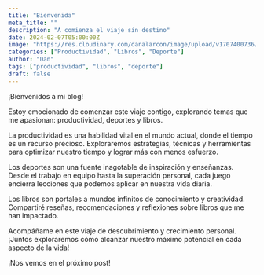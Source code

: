 ```yaml
---
title: "Bienvenida"
meta_title: ""
description: "A comienza el viaje sin destino"
date: 2024-02-07T05:00:00Z
image: "https://res.cloudinary.com/danalarcon/image/upload/v1707400736/welcome.png"
categories: ["Productividad", "Libros", "Deporte"]
author: "Dan"
tags: ["productividad", "libros", "deporte"]
draft: false
---
```


¡Bienvenidos a mi blog! 

Estoy emocionado de comenzar este viaje contigo, explorando temas que me apasionan: productividad, deportes y libros.

La productividad es una habilidad vital en el mundo actual, donde el tiempo es un recurso precioso. Exploraremos estrategias, técnicas y herramientas para optimizar nuestro tiempo y lograr más con menos esfuerzo.

Los deportes son una fuente inagotable de inspiración y enseñanzas. Desde el trabajo en equipo hasta la superación personal, cada juego encierra lecciones que podemos aplicar en nuestra vida diaria. 

Los libros son portales a mundos infinitos de conocimiento y creatividad. Compartiré reseñas, recomendaciones y reflexiones sobre libros que me han impactado.

Acompáñame en este viaje de descubrimiento y crecimiento personal. ¡Juntos exploraremos cómo alcanzar nuestro máximo potencial en cada aspecto de la vida!

¡Nos vemos en el próximo post!
